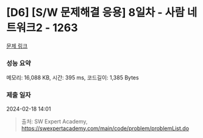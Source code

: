 # [D6] [S/W 문제해결 응용] 8일차 - 사람 네트워크2 - 1263 

[문제 링크](https://swexpertacademy.com/main/code/problem/problemDetail.do?contestProbId=AV18P2B6Iu8CFAZN) 

### 성능 요약

메모리: 16,088 KB, 시간: 395 ms, 코드길이: 1,385 Bytes

### 제출 일자

2024-02-18 14:01



> 출처: SW Expert Academy, https://swexpertacademy.com/main/code/problem/problemList.do
